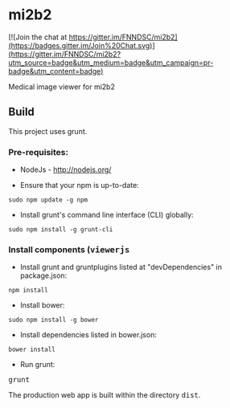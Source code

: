 # mi2b2

[![Join the chat at https://gitter.im/FNNDSC/mi2b2](https://badges.gitter.im/Join%20Chat.svg)](https://gitter.im/FNNDSC/mi2b2?utm_source=badge&utm_medium=badge&utm_campaign=pr-badge&utm_content=badge)

Medical image viewer for  mi2b2

## Build
This project uses grunt.

### Pre-requisites:
* NodeJs - http://nodejs.org/

* Ensure that your npm is up-to-date: 

````sudo npm update -g npm````

* Install grunt's command line interface (CLI) globally: 

````sudo npm install -g grunt-cli````

### Install components (<tt>viewerjs</tt>

* Install grunt and gruntplugins listed at "devDependencies" in package.json: 

````npm install````

* Install bower: 

````sudo npm install -g bower````

* Install dependencies listed in bower.json: 

````bower install````

* Run grunt: 

<tt>grunt</tt>
 
The production web app is built within the directory <tt>dist</tt>.



